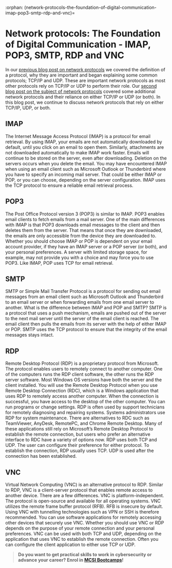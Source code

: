 :orphan:
(network-protocols-the-foundation-of-digital-communication-imap-pop3-smtp-rdp-and-vnc)=
# Network protocols: The Foundation of Digital Communication - IMAP, POP3, SMTP, RDP and VNC
 

In our [previous blog post on network protocols](network-protocols-the-foundation-of-digital-communication-tcp-udp) we covered the definition of a protocol, why they are important and began explaining some common protocols; TCP/IP and UDP. These are important network protocols as most other protocols rely on TCP/IP or UDP to perform their role. Our [second blog post on the subject of network protocols](network-protocols-the-foundation-of-digital-communication-arp-dns-dhcp-http-and-ftp) covered some additional network protocols and their reliance on either TCP/IP or UDP (or both). In this blog post, we continue to discuss network protocols that rely on either TCP/IP, UDP, or both.

## IMAP
The Internet Message Access Protocol (IMAP) is a protocol for email retrieval. By using IMAP, your emails are not automatically downloaded by default, until you click on an email to open them. Similarly, attachments are not downloaded automatically to make IMAP work faster. Emails will continue to be stored on the server, even after downloading. Deletion on the servers occurs when you delete the email. You may have encountered IMAP when using an email client such as Microsoft Outlook or Thunderbird where you have to specify an incoming mail server. That could be either IMAP or POP, or you can choose, depending on the server configuration. IMAP uses the TCP protocol to ensure a reliable email retrieval process.

## POP3
The Post Office Protocol version 3 (POP3) is similar to IMAP. POP3 enables email clients to fetch emails from a mail server. One of the main differences with IMAP is that POP3 downloads email messages to the client and then deletes them from the server. That means that once they are downloaded, the emails are only accessible from the device they are downloaded to. Whether you should choose IMAP or POP is dependent on your email account provider, if they have an IMAP server or a POP server (or both), and your personal preferences. A server with limited storage space, for example, may not provide you with a choice and may force you to use POP3. Like IMAP, POP uses TCP for email retrieval.

## SMTP
SMTP or Simple Mail Transfer Protocol is a protocol for sending out email messages from an email client such as Microsoft Outlook and Thunderbird to an email server or when forwarding emails from one email server to another. What is the difference between IMAP and POP and SMTP? SMTP is a protocol that uses a push mechanism, emails are pushed out of the server to the next mail server until the server of the email client is reached. The email client then pulls the emails from its server with the help of either IMAP or POP. SMTP uses the TCP protocol to ensure that the integrity of the email messages stays intact.

## RDP
Remote Desktop Protocol (RDP) is a proprietary protocol from Microsoft. The protocol enables users to remotely connect to another computer. One of the computers runs the RDP client software, the other runs the RDP server software. Most Windows OS versions have both the server and the client installed. You will use the Remote Desktop Protocol when you use Remote Desktop Connection (RDC), which is a Windows application that uses RDP to remotely access another computer. When the connection is successful, you have access to the desktop of the other computer. You can run programs or change settings. RDP is often used by support technicians for remotely diagnosing and repairing systems. Systems administrators use RDP for system maintenance. There are alternatives to RDC such as TeamViewer, AnyDesk, RemotePC, and Chrome Remote Desktop. Many of these applications still rely on Microsoft’s Remote Desktop Protocol to establish the remote connection, but users who prefer an alternative interface to RDC have a variety of options now. RDP uses both TCP and UDP. The user can configure their preference for either protocol. To establish the connection, RDP usually uses TCP. UDP is used after the connection has been established.

## VNC
Virtual Network Computing (VNC) is an alternative protocol to RDP. Similar to RDP, VNC is a client-server protocol that enables remote access to another device. There are a few differences. VNC is platform-independent. The protocol is open-source and available for all operating systems. VNC utilizes the remote frame buffer protocol (RFB). RFB is insecure by default. Using VNC with tunnelling technologies such as VPN or SSH is therefore recommended. You can use software applications for remotely accessing other devices that securely use VNC. Whether you should use VNC or RDP depends on the purpose of your remote connection and your personal preferences. VNC can be used with both TCP and UDP, depending on the application that uses VNC to establish the remote connection. Often you can configure the client application to either use TCP or UDP.

> **Do you want to get practical skills to work in cybersecurity or advance your career? Enrol in [MCSI Bootcamps](https://www.mosse-institute.com/bootcamps.html)!**